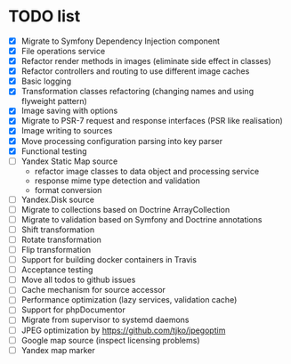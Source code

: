 # TODO list

- [x] Migrate to Symfony Dependency Injection component
- [x] File operations service
- [x] Refactor render methods in images (eliminate side effect in classes)
- [x] Refactor controllers and routing to use different image caches
- [x] Basic logging
- [x] Transformation classes refactoring (changing names and using flyweight pattern)
- [x] Image saving with options
- [x] Migrate to PSR-7 request and response interfaces (PSR like realisation)
- [x] Image writing to sources
- [x] Move processing configuration parsing into key parser
- [x] Functional testing
- [ ] Yandex Static Map source
  - refactor image classes to data object and processing service
  - response mime type detection and validation
  - format conversion
- [ ] Yandex.Disk source
- [ ] Migrate to collections based on Doctrine ArrayCollection
- [ ] Migrate to validation based on Symfony and Doctrine annotations
- [ ] Shift transformation
- [ ] Rotate transformation
- [ ] Flip transformation
- [ ] Support for building docker containers in Travis
- [ ] Acceptance testing
- [ ] Move all todos to github issues
- [ ] Cache mechanism for source accessor
- [ ] Performance optimization (lazy services, validation cache)
- [ ] Support for phpDocumentor
- [ ] Migrate from supervisor to systemd daemons
- [ ] JPEG optimization by https://github.com/tjko/jpegoptim
- [ ] Google map source (inspect licensing problems)
- [ ] Yandex map marker
